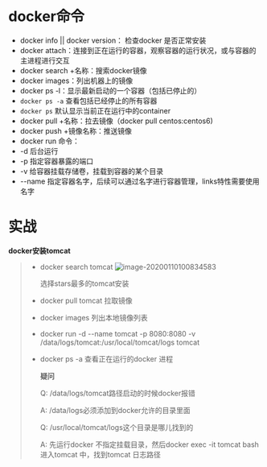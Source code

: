 # docker命令

* docker info || docker  version： 检查docker 是否正常安装
* docker attach：连接到正在运行的容器，观察容器的运行状况，或与容器的主进程进行交互
* docker search +名称：搜索docker镜像
* docker images：列出机器上的镜像
* docker ps -l：显示最新启动的一个容器（包括已停止的）
* `docker ps -a` 查看包括已经停止的所有容器
* `docker ps` 默认显示当前正在运行中的container
* docker pull +名称：拉去镜像（docker pull centos:centos6)
* docker push +镜像名称：推送镜像
*  docker run  命令：
  * -d 后台运行
  * -p 指定容器暴露的端口
  * -v 给容器挂载存储卷，挂载到容器的某个目录
  * --name 指定容器名字，后续可以通过名字进行容器管理，links特性需要使用名字

# 实战

**docker安装tomcat**

> * docker search tomcat ![image-20200110100834583](https://tva1.sinaimg.cn/large/006tNbRwly1gar8qpjpunj31ii0k87na.jpg)
>
>   选择stars最多的tomcat安装
>
> * docker pull tomcat 拉取镜像
>
> * docker images 列出本地镜像列表
>
> *  docker run -d --name tomcat -p 8080:8080 -v /data/logs/tomcat:/usr/local/tomcat/logs tomcat
>
> * docker ps -a 查看正在运行的docker 进程
>
>   **疑问**
>
>   Q: /data/logs/tomcat路径启动的时候docker报错
>
>   A: /data/logs必须添加到docker允许的目录里面
>
>   Q: /usr/local/tomcat/logs这个目录是哪儿找到的
>
>   A:  先运行docker 不指定挂载目录，然后docker exec -it tomcat bash 进入tomcat 中，找到tomcat 日志路径

